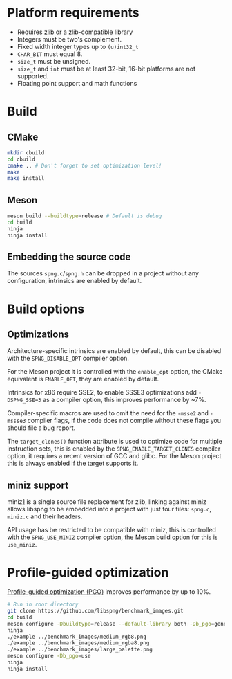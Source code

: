 # Platform requirements

* Requires [zlib](http://zlib.net) or a zlib-compatible library
* Integers must be two's complement.
* Fixed width integer types up to `(u)int32_t`
* `CHAR_BIT` must equal 8.
* `size_t` must be unsigned.
* `size_t` and `int` must be at least 32-bit, 16-bit platforms are not
supported.
* Floating point support and math functions

# Build

## CMake

```bash
mkdir cbuild
cd cbuild
cmake .. # Don't forget to set optimization level!
make
make install
```

## Meson

```bash
meson build --buildtype=release # Default is debug
cd build
ninja
ninja install
```

## Embedding the source code

The sources `spng.c`/`spng.h` can be dropped in a project without
any configuration, intrinsics are enabled by default.

# Build options

## Optimizations

Architecture-specific intrinsics are enabled by default,
this can be disabled with the `SPNG_DISABLE_OPT` compiler option.

For the Meson project it is controlled with the `enable_opt` option,
the CMake equivalent is `ENABLE_OPT`, they are enabled by default.

Intrinsics for x86 require SSE2, to enable SSSE3 optimizations
add `-DSPNG_SSE=3` as a compiler option, this improves performance by ~7%.

Compiler-specific macros are used to omit the need for the `-msse2` and
`-mssse3` compiler flags, if the code does not compile without these flags
you should file a bug report.

The `target_clones()` function attribute is used to optimize code
for multiple instruction sets, this is enabled by the
`SPNG_ENABLE_TARGET_CLONES` compiler option, it requires a recent version
of GCC and glibc.
For the Meson project this is always enabled if the target supports it.

## miniz support

miniz[1] is a single source file replacement for zlib, linking
against miniz allows libspng to be embedded into a project with just
four files: `spng.c`, `miniz.c` and their headers.

API usage has be restricted to be compatible with miniz,
this is controlled with the `SPNG_USE_MINIZ` compiler option,
the Meson build option for this is `use_miniz`.

[1]: https://github.com/richgel999/miniz

# Profile-guided optimization

[Profile-guided optimization (PGO)](https://clang.llvm.org/docs/UsersManual.html#profile-guided-optimization)
improves performance by up to 10%.

```bash
# Run in root directory
git clone https://github.com/libspng/benchmark_images.git
cd build
meson configure -Dbuildtype=release --default-library both -Db_pgo=generate
ninja
./example ../benchmark_images/medium_rgb8.png
./example ../benchmark_images/medium_rgba8.png
./example ../benchmark_images/large_palette.png
meson configure -Db_pgo=use
ninja
ninja install
```

